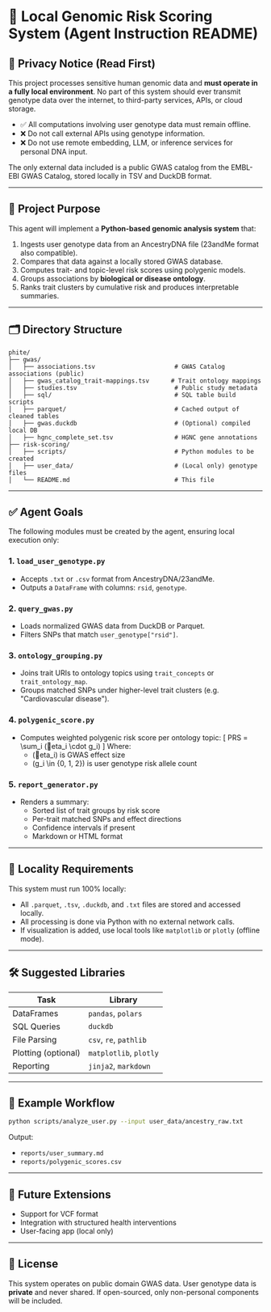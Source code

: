 # 🧬 Local Genomic Risk Scoring System (Agent Instruction README)

## 🚨 Privacy Notice (Read First)
This project processes sensitive human genomic data and **must operate in a fully local environment**. No part of this system should ever transmit genotype data over the internet, to third-party services, APIs, or cloud storage.

- ✅ All computations involving user genotype data must remain offline.
- ❌ Do not call external APIs using genotype information.
- ❌ Do not use remote embedding, LLM, or inference services for personal DNA input.

The only external data included is a public GWAS catalog from the EMBL-EBI GWAS Catalog, stored locally in TSV and DuckDB format.

---

## 📁 Project Purpose

This agent will implement a **Python-based genomic analysis system** that:

1. Ingests user genotype data from an AncestryDNA file (23andMe format also compatible).
2. Compares that data against a locally stored GWAS database.
3. Computes trait- and topic-level risk scores using polygenic models.
4. Groups associations by **biological or disease ontology**.
5. Ranks trait clusters by cumulative risk and produces interpretable summaries.

---

## 🗂️ Directory Structure

```
phite/
├── gwas/
│   ├── associations.tsv                      # GWAS Catalog associations (public)
│   ├── gwas_catalog_trait-mappings.tsv      # Trait ontology mappings
│   ├── studies.tsv                           # Public study metadata
│   ├── sql/                                  # SQL table build scripts
│   ├── parquet/                              # Cached output of cleaned tables
│   ├── gwas.duckdb                           # (Optional) compiled local DB
│   ├── hgnc_complete_set.tsv                 # HGNC gene annotations
├── risk-scoring/
│   ├── scripts/                              # Python modules to be created
│   ├── user_data/                            # (Local only) genotype files
│   └── README.md                             # This file
```

---

## ✅ Agent Goals

The following modules must be created by the agent, ensuring local execution only:

### 1. `load_user_genotype.py`
- Accepts `.txt` or `.csv` format from AncestryDNA/23andMe.
- Outputs a `DataFrame` with columns: `rsid`, `genotype`.

### 2. `query_gwas.py`
- Loads normalized GWAS data from DuckDB or Parquet.
- Filters SNPs that match `user_genotype["rsid"]`.

### 3. `ontology_grouping.py`
- Joins trait URIs to ontology topics using `trait_concepts` or `trait_ontology_map`.
- Groups matched SNPs under higher-level trait clusters (e.g. "Cardiovascular disease").

### 4. `polygenic_score.py`
- Computes weighted polygenic risk score per ontology topic:
  \[
  PRS = \sum_i (eta_i \cdot g_i)
  \]
  Where:
    - \(eta_i\) is GWAS effect size
    - \(g_i \in \{0, 1, 2\}\) is user genotype risk allele count

### 5. `report_generator.py`
- Renders a summary:
  - Sorted list of trait groups by risk score
  - Per-trait matched SNPs and effect directions
  - Confidence intervals if present
  - Markdown or HTML format

---

## 🔐 Locality Requirements

This system must run 100% locally:
- All `.parquet`, `.tsv`, `.duckdb`, and `.txt` files are stored and accessed locally.
- All processing is done via Python with no external network calls.
- If visualization is added, use local tools like `matplotlib` or `plotly` (offline mode).

---

## 🛠️ Suggested Libraries

| Task                 | Library              |
|----------------------|----------------------|
| DataFrames           | `pandas`, `polars`   |
| SQL Queries          | `duckdb`             |
| File Parsing         | `csv`, `re`, `pathlib`|
| Plotting (optional)  | `matplotlib`, `plotly`|
| Reporting            | `jinja2`, `markdown` |

---

## 🚀 Example Workflow

```bash
python scripts/analyze_user.py --input user_data/ancestry_raw.txt
```

Output:
- `reports/user_summary.md`
- `reports/polygenic_scores.csv`

---

## 🧩 Future Extensions

- Support for VCF format
- Integration with structured health interventions
- User-facing app (local only)

---

## 📜 License

This system operates on public domain GWAS data. User genotype data is **private** and never shared. If open-sourced, only non-personal components will be included.